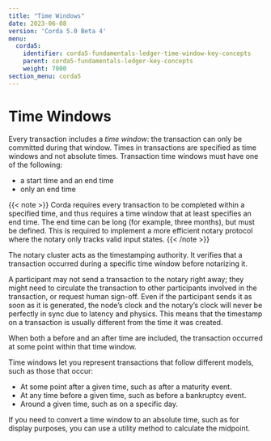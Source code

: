 ```yaml
---
title: "Time Windows"
date: 2023-06-08
version: 'Corda 5.0 Beta 4'
menu:
  corda5:
    identifier: corda5-fundamentals-ledger-time-window-key-concepts
    parent: corda5-fundamentals-ledger-key-concepts
    weight: 7000
section_menu: corda5
---
```


# Time Windows

Every transaction includes a *time window*: the transaction can only be committed during that window. Times in transactions are specified as time windows and not absolute times. Transaction time windows must have one of the following:
* a start time and an end time
* only an end time

{{< note >}}
Corda requires every transaction to be completed within a specified time, and thus requires a time window that at least specifies an end time. The end time can be long (for example, three months), but must be defined. This is required to implement a more efficient notary protocol where the notary only tracks valid input states.
{{< /note >}}

The notary cluster acts as the timestamping authority. It verifies that a transaction occurred during a specific time window before notarizing it.

A participant may not send a transaction to the notary right away; they might need to circulate the transaction to other participants involved in the transaction, or request human sign-off. Even if the participant sends it as soon as it is generated, the node’s clock and the notary’s clock will never be perfectly in sync due to latency and physics. This means that the timestamp on a transaction is usually different from the time it was created.

When both a before and an after time are included, the transaction occurred at some point within that time window.

Time windows let you represent transactions that follow different models, such as those that occur:

* At some point after a given time, such as after a maturity event.
* At any time before a given time, such as before a bankruptcy event.
* Around a given time, such as on a specific day.

If you need to convert a time window to an absolute time, such as for display purposes, you can use a utility method to calculate the midpoint.